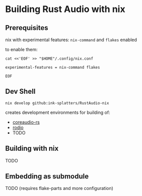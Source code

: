 # Building Rust Audio with nix

## Prerequisites

nix with experimental features: `nix-command` and `flakes` enabled

to enable them:

```shell
cat <<'EOF' >> "$HOME"/.config/nix.conf

experimental-features = nix-command flakes

EOF
```

## Dev Shell

```shell
nix develop github:ink-splatters/RustAudio-nix
```

creates development environments for building of:

- [coreaudio-rs](https://github.com/RustAudio/coreaudio-rs)
- [rodio](https://github.com/RustAudio/rodio)
- TODO

## Building with nix

TODO

## Embedding as submodule

TODO (requires flake-parts and more configuration)
